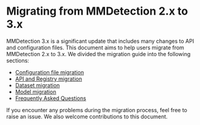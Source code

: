 # Migrating from MMDetection 2.x to 3.x

MMDetection 3.x is a significant update that includes many changes to API and configuration files. This document aims to
help users migrate from MMDetection 2.x to 3.x.
We divided the migration guide into the following sections:

- [Configuration file migration](./config_migration.md)
- [API and Registry migration](./api_and_registry_migration.md)
- [Dataset migration](./dataset_migration.md)
- [Model migration](./model_migration.md)
- [Frequently Asked Questions](./migration_faq.md)

If you encounter any problems during the migration process, feel free to raise an issue. We also welcome contributions
to this document.
